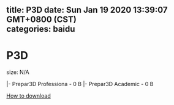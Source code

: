 
title: P3D
date: Sun Jan 19 2020 13:39:07 GMT+0800 (CST)    
categories: baidu
---

# P3D
size: N/A
 
 
|- Prepar3D Professiona - 0 B
|- Prepar3D Academic - 0 B

[How to download](https://bpcam.bemobtrk.com/go/2ceec3aa-1ca2-46d6-b9ff-aaa5c184517c?jno=1359)